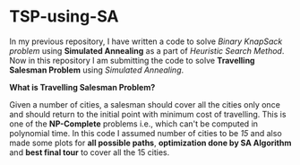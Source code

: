 # TSP-using-SA

In my previous repository, I have written a code to solve *Binary KnapSack problem* using **Simulated Annealing** as a part of *Heuristic Search Method*. Now in this repository I am submitting the code to solve **Travelling Salesman Problem** using *Simulated Annealing*.

**What is Travelling Salesman Problem?**

Given a number of cities, a salesman should cover all the cities only once and should return to the initial point with minimum cost of travelling. This is one of the **NP-Complete** problems i.e., which can't be computed in polynomial time. In this code I assumed number of cities to be *15* and also made some plots for **all possible paths**, **optimization done by SA Algorithm** and **best final tour** to cover all the 15 cities.
